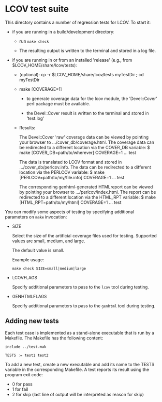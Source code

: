 LCOV test suite
===============

This directory contains a number of regression tests for LCOV. To start it:

  - if you are running in a build/development directory:

      - run `make check`

      - The resulting output is written to the terminal and
        stored in a log file.

  - if you are running in or from an installed 'release' (e.g., from
    $LCOV_HOME/share/lcov/tests):

       - (optional):  cp -r $LCOV_HOME/share/lcov/tests myTestDir ; cd myTestDir

       - make [COVERAGE=1]

         - to generate coverage data for the lcov module, the 'Devel::Cover'
           perl package must be available.

          - the Devel::Cover result is written to the terminal and stored in
            'test.log'

       - Results:

           The Devel::Cover 'raw' coverage data can be viewed by pointing your
           browser to .../cover_db/coverage.html.
           The coverage data can be redirected to a different location via the
           COVER_DB variable:
              $ make [COVER_DB=path/to/wherever] COVERAGE=1 ... test

           The data is translated to LCOV format and stored in
           .../cover_db/perlcov.info.
           The data can be redirected to a different location via the PERLCOV
           variable:
              $ make [PERLCOV=path/to/my/file.info] COVERAGE=1 ... test

           The corresponding genhtml-generated HTMLreport can be viewed by
           pointing your browser to .../perlcov/index.html.
           The report can be redirected to a different location via the HTML_RPT
           variable:
              $ make [HTML_RPT=path/to/my/html] COVERAGE=1 ... test


You can modify some aspects of testing by specifying additional parameters on
`make` invocation:

  - SIZE

    Select the size of the artificial coverage files used for testing.
    Supported values are small, medium, and large.

    The default value is small.

    Example usage:

    ```
    make check SIZE=small|medium|large
    ```


  - LCOVFLAGS

    Specify additional parameters to pass to the `lcov` tool during testing.

  - GENHTMLFLAGS

    Specify additional parameters to pass to the `genhtml` tool during testing.


Adding new tests
----------------

Each test case is implemented as a stand-alone executable that is run by a
Makefile. The Makefile has the following content:

```
include ../test.mak

TESTS := test1 test2
```

To add a new test, create a new executable and add its name to the TESTS
variable in the corresponding Makefile. A test reports its result using
the program exit code:

  * 0 for pass
  * 1 for fail
  * 2 for skip (last line of output will be interpreted as reason for skip)
